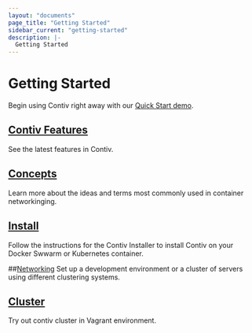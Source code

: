 ```yaml
---
layout: "documents"
page_title: "Getting Started"
sidebar_current: "getting-started"
description: |-
  Getting Started
---
```


# Getting Started
Begin using Contiv right away with our [Quick Start demo](/documents/gettingStarted/networking/quickstart.html). 

## [Contiv Features](documents/networking/features.html)
See the latest features in Contiv.

## [Concepts](documents/networking/concepts.html)
Learn more about the ideas and terms most commonly used in container networkinging.

## [Install](https://github.com/contiv/install/releases)
Follow the instructions for the Contiv Installer to install Contiv on your Docker Swwarm or Kubernetes container.

##[Networking](documents/networking/)
Set up a development environment or a cluster of servers using different clustering systems.

## [Cluster](/documents/gettingStarted/cluster)
Try out contiv cluster in Vagrant environment.
